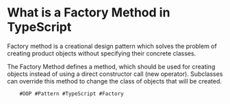 # What is a Factory Method in TypeScript

Factory method is a creational design pattern which solves the problem
of creating product objects without specifying their concrete classes.

The Factory Method defines a method, which should be used for creating
objects instead of using a direct constructor call (new operator).
Subclasses can override this method to change the class of objects that
will be created.

        #OOP #Pattern #TypeScript #Factory 

